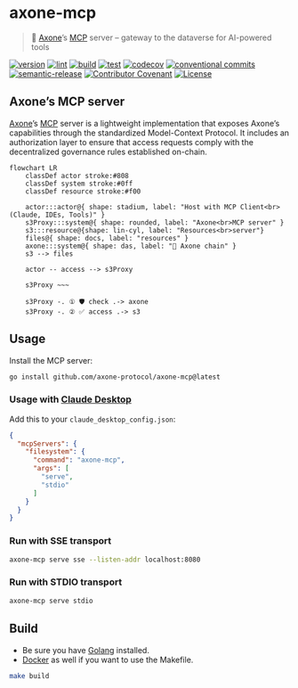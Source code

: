 # axone-mcp

> 🤖 [Axone](https://axone.xyz)’s [MCP](https://modelcontextprotocol.io/introduction) server – gateway to the dataverse for AI-powered tools

[![version](https://img.shields.io/github/v/release/axone-protocol/axone-mcp?style=for-the-badge&logo=github)](https://github.com/axone-protocol/axone-mcp/releases)
[![lint](https://img.shields.io/github/actions/workflow/status/axone-protocol/axone-mcp/lint.yml?branch=main&label=lint&style=for-the-badge&logo=github)](https://github.com/axone-protocol/axone-mcp/actions/workflows/lint.yml)
[![build](https://img.shields.io/github/actions/workflow/status/axone-protocol/axone-mcp/build.yml?branch=main&label=build&style=for-the-badge&logo=github)](https://github.com/axone-protocol/axone-mcp/actions/workflows/build.yml)
[![test](https://img.shields.io/github/actions/workflow/status/axone-protocol/axone-mcp/test.yml?branch=main&label=test&style=for-the-badge&logo=github)](https://github.com/axone-protocol/axone-mcp/actions/workflows/test.yml)
[![codecov](https://img.shields.io/codecov/c/github/axone-protocol/axone-mcp?style=for-the-badge&token=6NL9ICGZQS&logo=codecov)](https://codecov.io/gh/axone-protocol/axone-mcp)
[![conventional commits](https://img.shields.io/badge/Conventional%20Commits-1.0.0-yellow.svg?style=for-the-badge&logo=conventionalcommits)](https://conventionalcommits.org)
[![semantic-release](https://img.shields.io/badge/%20%20%F0%9F%93%A6%F0%9F%9A%80-semantic--release-e10079.svg?style=for-the-badge)](https://github.com/semantic-release/semantic-release)
[![Contributor Covenant](https://img.shields.io/badge/Contributor%20Covenant-2.1-4baaaa.svg?style=for-the-badge)](https://github.com/axone-protocol/.github/blob/main/CODE_OF_CONDUCT.md)
[![License](https://img.shields.io/badge/License-BSD_3--Clause-blue.svg?style=for-the-badge)](https://opensource.org/licenses/BSD-3-Clause)

## Axone’s MCP server

[Axone](https://axone.xyz)’s [MCP](https://modelcontextprotocol.io/introduction) server is a lightweight implementation that
exposes Axone’s capabilities through the standardized Model-Context Protocol. It includes an authorization layer to ensure
that access requests comply with the decentralized governance rules established on-chain.

```mermaid
flowchart LR
    classDef actor stroke:#808
    classDef system stroke:#0ff
    classDef resource stroke:#f00

    actor:::actor@{ shape: stadium, label: "Host with MCP Client<br>(Claude, IDEs, Tools)" }
    s3Proxy:::system@{ shape: rounded, label: "Axone<br>MCP server" }
    s3:::resource@{shape: lin-cyl, label: "Resources<br>server"}
    files@{ shape: docs, label: "resources" }
    axone:::system@{ shape: das, label: "🔗 Axone chain" }
    s3 --> files

    actor -- access --> s3Proxy

    s3Proxy ~~~

    s3Proxy -. ① 🛡️ check .-> axone
    s3Proxy -. ② ✅ access .-> s3
```

## Usage

Install the MCP server:

```sh
go install github.com/axone-protocol/axone-mcp@latest
```

### Usage with [Claude Desktop](https://claude.ai/download)

Add this to your `claude_desktop_config.json`:

```json
{
  "mcpServers": {
    "filesystem": {
      "command": "axone-mcp",
      "args": [
        "serve",
        "stdio"
      ]
    }
  }
}
```

### Run with SSE transport

```sh
axone-mcp serve sse --listen-addr localhost:8080
```

### Run with STDIO transport

```sh
axone-mcp serve stdio
```

## Build

- Be sure you have [Golang](https://go.dev/doc/install) installed.
- [Docker](https://docs.docker.com/engine/install/) as well if you want to use the Makefile.

```sh
make build
```
